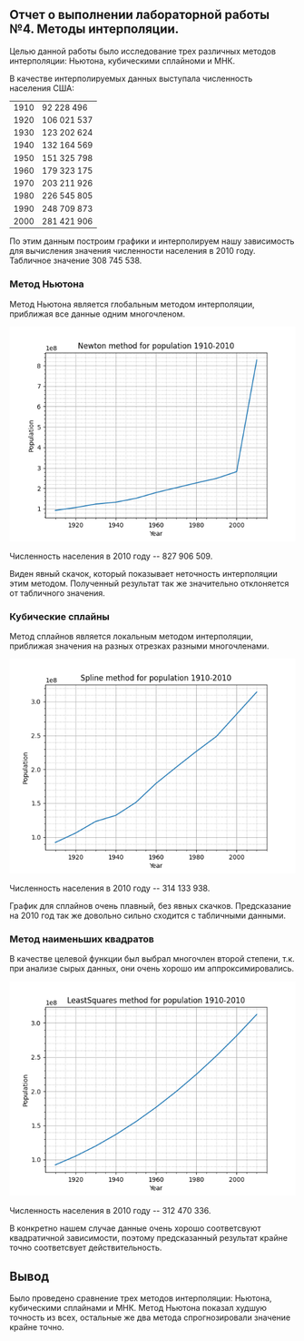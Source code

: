 ## Отчет о выполнении лабораторной работы №4. Методы интерполяции.

Целью данной работы было исследование трех различных методов интерполяции: Ньютона, кубическими сплайноми и МНК.

В качестве интерполируемых данных выступала численность населения США:

|     |             |
|-----|-------------|
|1910 |	 92 228 496 |
|1920 |	106 021 537 |
|1930 |	123 202 624 |
|1940 |	132 164 569 |
|1950 |	151 325 798 |
|1960 |	179 323 175 |
|1970 |	203 211 926 |
|1980 |	226 545 805 |
|1990 |	248 709 873 |
|2000 |	281 421 906 |

По этим данным построим графики и интерполируем нашу зависимость для вычисления значения численности населения в 2010 году. Табличное значение 308 745 538.

### Метод Ньютона
Метод Ньютона является глобальным методом интерполяции, приближая все данные одним многочленом.

![](images/Newton.png)

Численность населения в 2010 году -- 827 906 509. 

Виден явный скачок, который показывает неточность интерполяции этим методом. Полученный результат так же значительно отклоняется от табличного значения.

### Кубические сплайны
Метод сплайнов является локальным методом интерполяции, приближая значения на разных отрезках разными многочленами.

![](images/Spline.png)

Численность населения в 2010 году -- 314 133 938. 

График для сплайнов очень плавный, без явных скачков. Предсказание на 2010 год так же довольно сильно сходится с табличными данными.

### Метод наименьших квадратов
В качестве целевой функции был выбрал многочлен второй степени, т.к. при анализе сырых данных, они очень хорошо им аппроксимировались. 

![](images/LeastSquares.png)

Численность населения в 2010 году -- 312 470 336.

В конкретно нашем случае данные очень хорошо соответсвуют квадратичной зависимости, поэтому предсказанный результат крайне точно соответсвует действительность.

## Вывод
Было проведено сравнение трех методов интерполяции: Ньютона, кубическими сплайнами и МНК. Метод Ньютона показал худшую точность из всех, остальные же два метода спрогнозировали значение крайне точно.